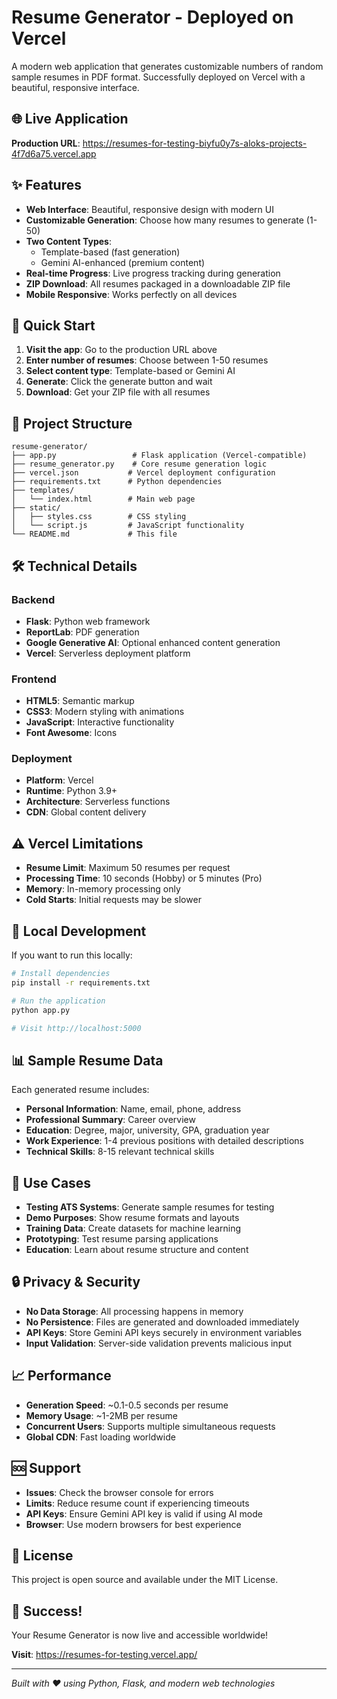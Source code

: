 # Resume Generator - Deployed on Vercel

A modern web application that generates customizable numbers of random sample resumes in PDF format. Successfully deployed on Vercel with a beautiful, responsive interface.

## 🌐 Live Application

**Production URL**: https://resumes-for-testing-biyfu0y7s-aloks-projects-4f7d6a75.vercel.app

## ✨ Features

- **Web Interface**: Beautiful, responsive design with modern UI
- **Customizable Generation**: Choose how many resumes to generate (1-50)
- **Two Content Types**: 
  - Template-based (fast generation)
  - Gemini AI-enhanced (premium content)
- **Real-time Progress**: Live progress tracking during generation
- **ZIP Download**: All resumes packaged in a downloadable ZIP file
- **Mobile Responsive**: Works perfectly on all devices

## 🚀 Quick Start

1. **Visit the app**: Go to the production URL above
2. **Enter number of resumes**: Choose between 1-50 resumes
3. **Select content type**: Template-based or Gemini AI
4. **Generate**: Click the generate button and wait
5. **Download**: Get your ZIP file with all resumes

## 📁 Project Structure

```
resume-generator/
├── app.py                 # Flask application (Vercel-compatible)
├── resume_generator.py    # Core resume generation logic
├── vercel.json           # Vercel deployment configuration
├── requirements.txt      # Python dependencies
├── templates/
│   └── index.html        # Main web page
├── static/
│   ├── styles.css        # CSS styling
│   └── script.js         # JavaScript functionality
└── README.md             # This file
```

## 🛠️ Technical Details

### Backend
- **Flask**: Python web framework
- **ReportLab**: PDF generation
- **Google Generative AI**: Optional enhanced content generation
- **Vercel**: Serverless deployment platform

### Frontend
- **HTML5**: Semantic markup
- **CSS3**: Modern styling with animations
- **JavaScript**: Interactive functionality
- **Font Awesome**: Icons

### Deployment
- **Platform**: Vercel
- **Runtime**: Python 3.9+
- **Architecture**: Serverless functions
- **CDN**: Global content delivery

## ⚠️ Vercel Limitations

- **Resume Limit**: Maximum 50 resumes per request
- **Processing Time**: 10 seconds (Hobby) or 5 minutes (Pro)
- **Memory**: In-memory processing only
- **Cold Starts**: Initial requests may be slower

## 🔧 Local Development

If you want to run this locally:

```bash
# Install dependencies
pip install -r requirements.txt

# Run the application
python app.py

# Visit http://localhost:5000
```

## 📊 Sample Resume Data

Each generated resume includes:
- **Personal Information**: Name, email, phone, address
- **Professional Summary**: Career overview
- **Education**: Degree, major, university, GPA, graduation year
- **Work Experience**: 1-4 previous positions with detailed descriptions
- **Technical Skills**: 8-15 relevant technical skills

## 🎯 Use Cases

- **Testing ATS Systems**: Generate sample resumes for testing
- **Demo Purposes**: Show resume formats and layouts
- **Training Data**: Create datasets for machine learning
- **Prototyping**: Test resume parsing applications
- **Education**: Learn about resume structure and content

## 🔒 Privacy & Security

- **No Data Storage**: All processing happens in memory
- **No Persistence**: Files are generated and downloaded immediately
- **API Keys**: Store Gemini API keys securely in environment variables
- **Input Validation**: Server-side validation prevents malicious input

## 📈 Performance

- **Generation Speed**: ~0.1-0.5 seconds per resume
- **Memory Usage**: ~1-2MB per resume
- **Concurrent Users**: Supports multiple simultaneous requests
- **Global CDN**: Fast loading worldwide

## 🆘 Support

- **Issues**: Check the browser console for errors
- **Limits**: Reduce resume count if experiencing timeouts
- **API Keys**: Ensure Gemini API key is valid if using AI mode
- **Browser**: Use modern browsers for best experience

## 📝 License

This project is open source and available under the MIT License.

## 🎉 Success!

Your Resume Generator is now live and accessible worldwide! 

**Visit**: https://resumes-for-testing.vercel.app/

---

*Built with ❤️ using Python, Flask, and modern web technologies*